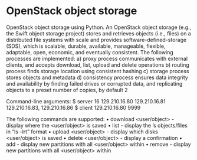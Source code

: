 # OpenStack object	storage
OpenStack object	storage	using	Python. An OpenStack	 object	 storage	 (e.g.,	 the	 Swift	 object	 storage	 project)	 stores	and	retrieves	objects	(i.e.,	files)	on	a	distributed	file	systems	with	scale	and	provides	software-defined-storage	 (SDS), which	 is	 scalable,	 durable,	 available,	manageable,	flexible,	adaptable,	open,	economic,	and	eventually	consistent.
The	following	processes	are	implemented:
a) proxy	process	communicates	with	external	clients,	and	accepts download,	list,	upload and	delete	operations
b) routing process	finds	storage	location	using	consistent	hashing
c) storage	process	stores	objects	and	metadata
d) consistency	process ensures	data	integrity	and	availability	by	finding	failed	drives	 or	 corrupted	 data,	 and	 replicating objects	 to	 a	 preset	 number	 of	copies,	by	default	2

Command-line arguments:
$ server 16 129.210.16.80 129.210.16.81 129.210.16.83, 129.210.16.86
$ client 129.210.16.80 9999

The	following commands are supported:
• download	<user/object> - display	where	the	<user/object> is	saved
• list	<user> - display	the	<user>’s objects/files in	“ls	–lrt”	format
• upload	<user/object> - display	which	disks	<user/object>	is	saved
• delete	<user/object> - display	a	confirmation
• add	<disk> - display	new	partitions	with	all	<user/object>	within
• remove	<disk>- display	new	partitions	with	all	<user/object>	within
